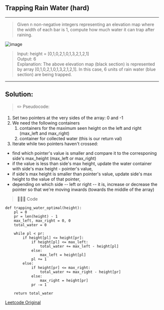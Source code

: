 ## Trapping Rain Water (hard)
--------------------

> Given n non-negative integers representing an elevation map where the width of each bar is 1, compute how much water it can trap after raining.

![image](https://assets.leetcode.com/uploads/2018/10/22/rainwatertrap.png)

> Input: height = [0,1,0,2,1,0,1,3,2,1,2,1]\
Output: 6\
Explanation: The above elevation map (black section) is represented by array [0,1,0,2,1,0,1,3,2,1,2,1]. In this case, 6 units of rain water (blue section) are being trapped.

--------------------

## Solution: 

> ✏️ Pseudocode:
1. Set two pointers at the very sides of the array: 0 and -1
2. We need the following containers  
    1. containers for the maximum seen height on the left and right (max_left and max_right)
    2. container for collected water (this is our return val) 
3. Iterate while two pointers haven't crossed:
* find which pointer's value is smaller and compare it to the corresponing side's max_height (max_left or max_right)
* if the value is less than side's max height, update the water container with side's max height - pointer's value, 
* if side's max height is smaller than pointer's value, update side's max height to the value of that pointer, 
* depending on which side -- left or right -- it is, increase or decrease the pointer so that we're moving inwards (towards the middle of the array)

> 👩🏼‍💻 Code

``` 
def trapping_water_optimal(height):
    pl = 0
    pr = len(height) - 1
    max_left, max_right = 0, 0
    total_water = 0

    while pl < pr:
        if height[pl] <= height[pr]:
            if height[pl] <= max_left:
                total_water += max_left - height[pl]
            else:
                max_left = height[pl]
            pl += 1
        else:
            if height[pr] <= max_right:
                total_water += max_right - height[pr]
            else:
                max_right = height[pr]
            pr -= 1

    return total_water
```

[Leetcode Original](https://leetcode.com/problems/trapping-rain-water/)